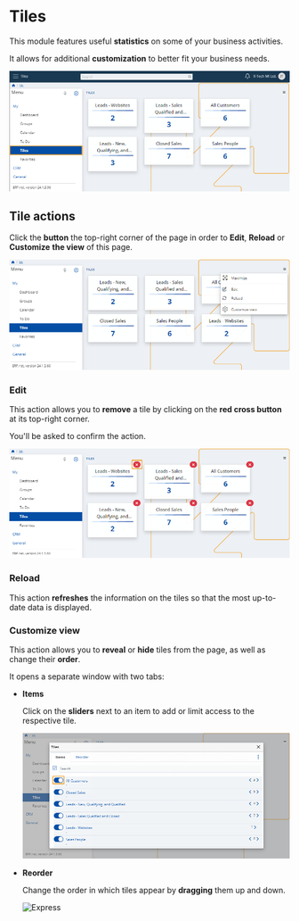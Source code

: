# Tiles

This module features useful **statistics** on some of your business activities.

It allows for additional **customization** to better fit your business needs. 

![Express](pictures/Tiles_view.png)

## Tile actions

Click the **button** the top-right corner of the page in order to **Edit**, **Reload** or **Customize** **the view** of this page.

![Express](pictures/Tiles_menu.png)

### Edit

This action allows you to **remove** a tile by clicking on the **red cross button** at its top-right corner.

You'll be asked to confirm the action.

![Express](pictures/Tiles_edit.png)

### Reload

This action **refreshes** the information on the tiles so that the most up-to-date data is displayed.

### Customize view

This action allows you to **reveal** or **hide** tiles from the page, as well as change their **order**.

It opens a separate window with two tabs:

* **Items**

  Click on the **sliders** next to an item to add or limit access to the respective tile.

  ![Express](pictures/Tiles_customize_view.png)

* **Reorder**

  Change the order in which tiles appear by **dragging** them up and down.

  ![Express](pictures/Tiles_reoder.png)

